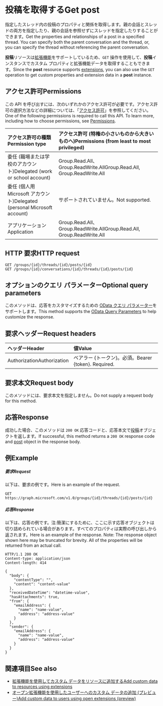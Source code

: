 # <a name="get-post"></a><span data-ttu-id="79698-101">投稿を取得する</span><span class="sxs-lookup"><span data-stu-id="79698-101">Get post</span></span>

<span data-ttu-id="79698-p101">指定したスレッド内の投稿のプロパティと関係を取得します。親の会話とスレッドの両方を指定したり、親の会話を参照せずにスレッドを指定したりすることができます。</span><span class="sxs-lookup"><span data-stu-id="79698-p101">Get the properties and relationships of a post in a specified thread. You can specify both the parent conversation and the thread, or, you can specify the thread without referencing the parent conversation.</span></span>

<span data-ttu-id="79698-104">**投稿**リソースは[拡張機能](../../../concepts/extensibility_overview.md)をサポートしているため、`GET` 操作を使用して、**投稿**インスタンスでカスタム プロパティと拡張機能データを取得することもできます。</span><span class="sxs-lookup"><span data-stu-id="79698-104">Since the **post** resource supports [extensions](../../../concepts/extensibility_overview.md), you can also use the `GET` operation to get custom properties and extension data in a **post** instance.</span></span>

## <a name="permissions"></a><span data-ttu-id="79698-105">アクセス許可</span><span class="sxs-lookup"><span data-stu-id="79698-105">Permissions</span></span>
<span data-ttu-id="79698-p102">この API を呼び出すには、次のいずれかのアクセス許可が必要です。アクセス許可の選択方法などの詳細については、「[アクセス許可](../../../concepts/permissions_reference.md)」を参照してください。</span><span class="sxs-lookup"><span data-stu-id="79698-p102">One of the following permissions is required to call this API. To learn more, including how to choose permissions, see [Permissions](../../../concepts/permissions_reference.md).</span></span>

|<span data-ttu-id="79698-108">アクセス許可の種類</span><span class="sxs-lookup"><span data-stu-id="79698-108">Permission type</span></span>      | <span data-ttu-id="79698-109">アクセス許可 (特権の小さいものから大きいものへ)</span><span class="sxs-lookup"><span data-stu-id="79698-109">Permissions (from least to most privileged)</span></span>              |
|:--------------------|:---------------------------------------------------------|
|<span data-ttu-id="79698-110">委任 (職場または学校のアカウント)</span><span class="sxs-lookup"><span data-stu-id="79698-110">Delegated (work or school account)</span></span> | <span data-ttu-id="79698-111">Group.Read.All、Group.ReadWrite.All</span><span class="sxs-lookup"><span data-stu-id="79698-111">Group.Read.All, Group.ReadWrite.All</span></span>    |
|<span data-ttu-id="79698-112">委任 (個人用 Microsoft アカウント)</span><span class="sxs-lookup"><span data-stu-id="79698-112">Delegated (personal Microsoft account)</span></span> | <span data-ttu-id="79698-113">サポートされていません。</span><span class="sxs-lookup"><span data-stu-id="79698-113">Not supported.</span></span>    |
|<span data-ttu-id="79698-114">アプリケーション</span><span class="sxs-lookup"><span data-stu-id="79698-114">Application</span></span> | <span data-ttu-id="79698-115">Group.Read.All、Group.ReadWrite.All</span><span class="sxs-lookup"><span data-stu-id="79698-115">Group.Read.All, Group.ReadWrite.All</span></span> |

## <a name="http-request"></a><span data-ttu-id="79698-116">HTTP 要求</span><span class="sxs-lookup"><span data-stu-id="79698-116">HTTP request</span></span>
<!-- { "blockType": "ignored" } -->
```http
GET /groups/{id}/threads/{id}/posts/{id}
GET /groups/{id}/conversations/{id}/threads/{id}/posts/{id}
```
## <a name="optional-query-parameters"></a><span data-ttu-id="79698-117">オプションのクエリ パラメーター</span><span class="sxs-lookup"><span data-stu-id="79698-117">Optional query parameters</span></span>
<span data-ttu-id="79698-118">このメソッドは、応答をカスタマイズするための [OData クエリ パラメーター](https://developer.microsoft.com/graph/docs/concepts/query_parameters)をサポートします。</span><span class="sxs-lookup"><span data-stu-id="79698-118">This method supports the [OData Query Parameters](https://developer.microsoft.com/graph/docs/concepts/query_parameters) to help customize the response.</span></span>
## <a name="request-headers"></a><span data-ttu-id="79698-119">要求ヘッダー</span><span class="sxs-lookup"><span data-stu-id="79698-119">Request headers</span></span>
| <span data-ttu-id="79698-120">ヘッダー</span><span class="sxs-lookup"><span data-stu-id="79698-120">Header</span></span>       | <span data-ttu-id="79698-121">値</span><span class="sxs-lookup"><span data-stu-id="79698-121">Value</span></span> |
|:---------------|:--------|
| <span data-ttu-id="79698-122">Authorization</span><span class="sxs-lookup"><span data-stu-id="79698-122">Authorization</span></span>  | <span data-ttu-id="79698-p103">ベアラー {トークン}。必須。</span><span class="sxs-lookup"><span data-stu-id="79698-p103">Bearer {token}. Required.</span></span>  |

## <a name="request-body"></a><span data-ttu-id="79698-125">要求本文</span><span class="sxs-lookup"><span data-stu-id="79698-125">Request body</span></span>
<span data-ttu-id="79698-126">このメソッドには、要求本文を指定しません。</span><span class="sxs-lookup"><span data-stu-id="79698-126">Do not supply a request body for this method.</span></span>

## <a name="response"></a><span data-ttu-id="79698-127">応答</span><span class="sxs-lookup"><span data-stu-id="79698-127">Response</span></span>

<span data-ttu-id="79698-128">成功した場合、このメソッドは `200 OK` 応答コードと、応答本文で[投稿](../resources/post.md)オブジェクトを返します。</span><span class="sxs-lookup"><span data-stu-id="79698-128">If successful, this method returns a `200 OK` response code and [post](../resources/post.md) object in the response body.</span></span>
## <a name="example"></a><span data-ttu-id="79698-129">例</span><span class="sxs-lookup"><span data-stu-id="79698-129">Example</span></span>
##### <a name="request"></a><span data-ttu-id="79698-130">要求</span><span class="sxs-lookup"><span data-stu-id="79698-130">Request</span></span>
<span data-ttu-id="79698-131">以下は、要求の例です。</span><span class="sxs-lookup"><span data-stu-id="79698-131">Here is an example of the request.</span></span>
<!-- {
  "blockType": "request",
  "name": "get_post"
}-->
```http
GET https://graph.microsoft.com/v1.0/groups/{id}/threads/{id}/posts/{id}
```
##### <a name="response"></a><span data-ttu-id="79698-132">応答</span><span class="sxs-lookup"><span data-stu-id="79698-132">Response</span></span>
<span data-ttu-id="79698-p104">以下は、応答の例です。注:簡潔にするために、ここに示す応答オブジェクトは切り詰められている場合があります。すべてのプロパティは実際の呼び出しから返されます。</span><span class="sxs-lookup"><span data-stu-id="79698-p104">Here is an example of the response. Note: The response object shown here may be truncated for brevity. All of the properties will be returned from an actual call.</span></span>
<!-- {
  "blockType": "response",
  "truncated": true,
  "@odata.type": "microsoft.graph.post"
} -->
```http
HTTP/1.1 200 OK
Content-type: application/json
Content-length: 414

{
  "body": {
    "contentType": "",
    "content": "content-value"
  },
  "receivedDateTime": "datetime-value",
  "hasAttachments": true,
  "from": {
    "emailAddress": {
      "name": "name-value",
      "address": "address-value"
    }
  },
  "sender": {
    "emailAddress": {
      "name": "name-value",
      "address": "address-value"
    }
  }
}
```

## <a name="see-also"></a><span data-ttu-id="79698-136">関連項目</span><span class="sxs-lookup"><span data-stu-id="79698-136">See also</span></span>

- [<span data-ttu-id="79698-137">拡張機能を使用してカスタム データをリソースに追加する</span><span class="sxs-lookup"><span data-stu-id="79698-137">Add custom data to resources using extensions</span></span>](../../../concepts/extensibility_overview.md)
- [<span data-ttu-id="79698-138">オープン拡張機能を使用したユーザーへのカスタム データの追加 (プレビュー)</span><span class="sxs-lookup"><span data-stu-id="79698-138">Add custom data to users using open extensions (preview)</span></span>](../../../concepts/extensibility_open_users.md)
<!--
- [Add custom data to groups using schema extensions (preview)](../../../concepts/extensibility_schema_groups.md)
-->


<!-- uuid: 8fcb5dbc-d5aa-4681-8e31-b001d5168d79
2015-10-25 14:57:30 UTC -->
<!-- {
  "type": "#page.annotation",
  "description": "Get post",
  "keywords": "",
  "section": "documentation",
  "tocPath": ""
}-->
